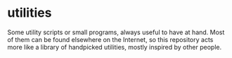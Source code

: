 # utilities
Some utility scripts or small programs, always useful to have at hand. Most of them can be found elsewhere on the Internet, so this repository acts more like a library of handpicked utilities, mostly inspired by other people.
